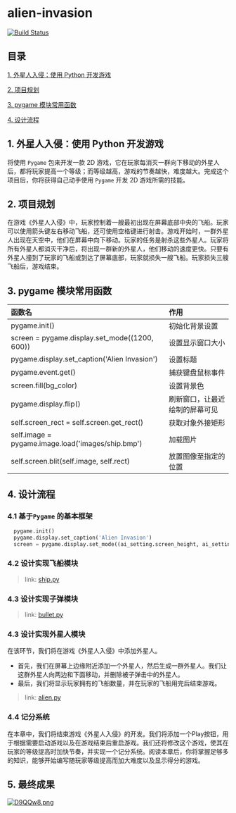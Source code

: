 <!--
 * @Author: taobo
 * @Date: 2020-11-11 14:18:45
 * @LastEditTime: 2020-11-13 21:29:22
-->
# alien-invasion
[![Build Status](https://travis-ci.com/tryturned/alien-invasion.svg?branch=main)](https://travis-ci.com/tryturned/alien-invasion)

## 目录
[1. 外星人入侵：使用 Python 开发游戏](https://github.com/tryturned/alien-invasion#1-%E5%A4%96%E6%98%9F%E4%BA%BA%E5%85%A5%E4%BE%B5%E4%BD%BF%E7%94%A8-python-%E5%BC%80%E5%8F%91%E6%B8%B8%E6%88%8F)  

[2. 项目规划](https://github.com/tryturned/alien-invasion#2-%E9%A1%B9%E7%9B%AE%E8%A7%84%E5%88%92)  

[3. pygame 模块常用函数](https://github.com/tryturned/alien-invasion#3-pygame-%E6%A8%A1%E5%9D%97%E5%B8%B8%E7%94%A8%E5%87%BD%E6%95%B0)  

[4. 设计流程](https://github.com/tryturned/alien-invasion#4-%E8%AE%BE%E8%AE%A1%E6%B5%81%E7%A8%8B)  


## 1. 外星人入侵：使用 Python 开发游戏
将使用 `Pygame` 包来开发一款 2D 游戏，它在玩家每消灭一群向下移动的外星人后，都将玩家提高一个等级；而等级越高，游戏的节奏越快，难度越大。完成这个项目后，你将获得自己动手使用 `Pygame` 开发 2D 游戏所需的技能。
## 2. 项目规划
在游戏《外星人入侵》中，玩家控制着一艘最初出现在屏幕底部中央的飞船。玩家可以使用箭头键左右移动飞船，还可使用空格键进行射击。游戏开始时，一群外星人出现在天空中，他们在屏幕中向下移动。玩家的任务是射杀这些外星人。玩家将所有外星人都消灭干净后，将出现一群新的外星人，他们移动的速度更快。只要有外星人撞到了玩家的飞船或到达了屏幕底部，玩家就损失一艘飞船。玩家损失三艘飞船后，游戏结束。   

## 3. pygame 模块常用函数

函数名 | 作用
|:---|:---|
pygame.init() | 初始化背景设置
screen = pygame.display.set_mode((1200, 600))| 设置显示窗口大小
pygame.display.set_caption('Alien Invasion')|设置标题
pygame.event.get() | 捕获键盘鼠标事件
screen.fill(bg_color) |  设置背景色
pygame.display.flip()|刷新窗口，让最近绘制的屏幕可见  
self.screen_rect = self.screen.get_rect()|获取对象外接矩形
self.image = pygame.image.load('images/ship.bmp')|加载图片
self.screen.blit(self.image, self.rect) | 放置图像至指定的位置

## 4. 设计流程
### 4.1 基于`Pygame` 的基本框架
```python
  pygame.init()
  pygame.display.set_caption('Alien Invasion')
  screen = pygame.display.set_mode((ai_setting.screen_height, ai_setting.screen_width))
```
### 4.2 设计实现飞船模块

> link: [ship.py](./ship.py)

### 4.3 设计实现子弹模块

> link: [bullet.py](./bullet.py)

### 4.3 设计实现外星人模块
在该环节，我们将在游戏《外星人入侵》中添加外星人。   

- 首先，我们在屏幕上边缘附近添加一个外星人，然后生成一群外星人。我们让这群外星人向两边和下面移动，并删除被子弹击中的外星人。
- 最后，我们将显示玩家拥有的飞船数量，并在玩家的飞船用完后结束游戏。  

> link: [alien.py](./alien.py)

### 4.4 记分系统
在本章中，我们将结束游戏《外星人入侵》的开发。我们将添加一个Play按钮，用于根据需要启动游戏以及在游戏结束后重启游戏。我们还将修改这个游戏，使其在玩家的等级提高时加快节奏，并实现一个记分系统。阅读本章后，你将掌握足够多的知识，能够开始编写随玩家等级提高而加大难度以及显示得分的游戏。

## 5. 最终成果
[![D9QQw8.png](https://z3.ax1x.com/2020/11/13/D9QQw8.png)](https://imgtu.com/i/D9QQw8)


